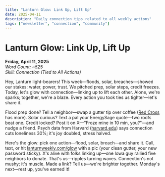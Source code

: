 ```yaml
---
title: "Lanturn Glow: Link Up, Lift Up"
date: 2025-04-11
description: "Daily connection tips related to all weekly actions"
tags: ["newsletter", "connection", "community"]
---
```


# Lanturn Glow: Link Up, Lift Up
**Friday, April 11, 2025**  
*Word Count: ~525*  
*Skill: Connection (Tied to All Actions)*

Hey, Lanturn light-bearers! This week—floods, solar, breaches—showed our stakes: water, power, trust. We pitched prep, solar steps, credit freezes. Today, let's glow with connection—linking up to lift each other. Alone, we're sparks; together, we're a blaze. Every action you took ties us tighter—let's share it.

Flood prep done? Tell a neighbor—swap a gutter tip over coffee ([Red Cross](https://www.redcross.org) has more). Solar curious? Text a pal your EnergySage quote—two roofs beat one. Credit locked? Post it on X—"Froze mine in 10 min, you?"—and nudge a friend. Psych data from Harvard ([harvard.edu](https://www.harvard.edu)) says connection cuts loneliness 30%; it's joy doubled, stress halved.

Here's the glow: pick one action—flood, solar, breach—and share it. Call, text, or hit [lanturnweekly.com/glow](https://lanturnweekly.com/glow) with a pic (your clean gutter, your new password sticky). X's alive with folks linking up—one Iowa guy rallied five neighbors to donate. That's us—ripples turning waves. Connection's not mushy; it's muscle. Made a link? Tell us—we're brighter together. Monday's next—rest up, you've earned it!